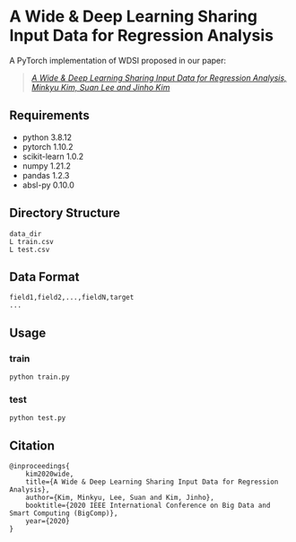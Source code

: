 # A Wide & Deep Learning Sharing Input Data for Regression Analysis

A PyTorch implementation of WDSI proposed in our paper:<br>
> [*A Wide & Deep Learning Sharing Input Data for Regression Analysis, Minkyu Kim, Suan Lee and Jinho Kim*](https://doi.org/10.1109/BigComp48618.2020.0-108)

## Requirements
* python 3.8.12
* pytorch 1.10.2
* scikit-learn 1.0.2
* numpy 1.21.2
* pandas 1.2.3
* absl-py 0.10.0

## Directory Structure
```
data_dir
L train.csv
L test.csv
```

## Data Format
```
field1,field2,...,fieldN,target
...
```

## Usage

### train
```
python train.py
```

### test
```
python test.py
```

## Citation
```
@inproceedings{
    kim2020wide,
    title={A Wide & Deep Learning Sharing Input Data for Regression Analysis},
    author={Kim, Minkyu, Lee, Suan and Kim, Jinho},
    booktitle={2020 IEEE International Conference on Big Data and Smart Computing (BigComp)},
    year={2020}
}
```
